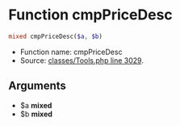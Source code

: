 Function cmpPriceDesc
===========================





```php
mixed cmpPriceDesc($a, $b)
```

* Function name: cmpPriceDesc
* Source: [classes/Tools.php line 3029](https://github.com/PrestaShop/PrestaShop/blob/1.6.0.5/classes/Tools.php#L3029).

Arguments
---------

* $a **mixed**
* $b **mixed**

